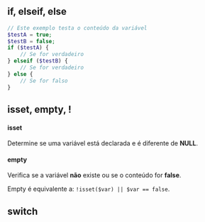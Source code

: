 ## if, elseif, else
```php
// Este exemplo testa o conteúdo da variável
$testA = true;
$testB = false;
if ($testA) {
	// Se for verdadeiro
} elseif ($testB) {
	// Se for verdadeiro
} else {
	// Se for falso
}
```

## isset, empty, !
#### isset
Determine se uma variável está declarada e é diferente de **NULL**.

#### empty
Verifica se a variável **não** existe ou se o conteúdo for **false**.

Empty é equivalente a: `!isset($var) || $var == false`.

## switch
<!--stackedit_data:
eyJoaXN0b3J5IjpbLTY0MDc1MDgzNl19
-->